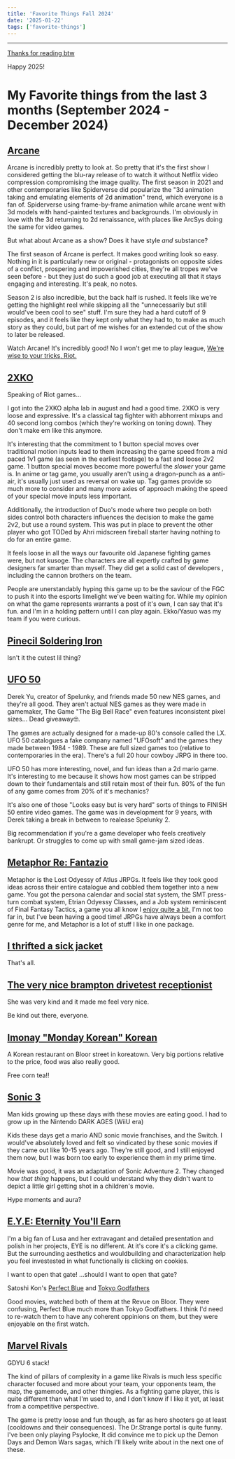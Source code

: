 ```yaml
---
title: 'Favorite Things Fall 2024'
date: '2025-01-22'
tags: ['favorite-things']
---
```


---

[Thanks for reading btw](https://youtu.be/x0c9bN46ii0?si=6kKKFUZavb2OAln5)

Happy 2025!

# My Favorite things from the last 3 months (September 2024 - December 2024)

## [Arcane](https://www.imdb.com/title/tt11126994/)

Arcane is incredibly pretty to look at. So pretty that it's the first show I considered getting the blu-ray release of to watch it without Netflix video compression compromising the image quality. The first season in 2021 and other contemporaries like Spiderverse did popularize the "3d animation taking and emulating elements of 2d animation" trend, which everyone is a fan of. Spiderverse using frame-by-frame animation while arcane went with 3d models with hand-painted textures and backgrounds. I'm obviously in love with the 3d returning to 2d renaissance, with places like ArcSys doing the same for video games.

But what about Arcane as a show? Does it have style _and_ substance?

The first season of Arcane is perfect. It makes good writing look so easy. Nothing in it is particularly new or original - protagonists on opposite sides of a conflict, prospering and impoverished cities, they're all tropes we've seen before - but they just do such a good job at executing all that it stays engaging and interesting. It's peak, no notes.

Season 2 is also incredible, but the back half is rushed. It feels like we're getting the highlight reel while skipping all the "unnecessarily but still would've been cool to see" stuff. I'm sure they had a hard cutoff of 9 episodes, and it feels like they kept only what they had to, to make as much story as they could, but part of me wishes for an extended cut of the show to later be released.

Watch Arcane! It's incredibly good! No I won't get me to play league, [We're wise to your tricks, Riot.](https://gamerant.com/arcane-success-new-league-of-legends-players-underwhelming/)

## [2XKO](https://2xko.riotgames.com/en-us/)

Speaking of Riot games...

I got into the 2XKO alpha lab in august and had a good time. 2XKO is very loose and expressive. It's a classical tag fighter with abhorrent mixups and 40 second long combos (which they're working on toning down). They don't make em like this anymore.

It's interesting that the commitment to 1 button special moves over traditional motion inputs lead to them increasing the game speed from a mid paced 1v1 game (as seen in the earliest footage) to a fast and loose 2v2 game. 1 button special moves become more powerful the _slower_ your game is. In anime or tag game, you usually aren't using a dragon-punch as a anti-air, it's usually just used as reversal on wake up. Tag games provide so much more to consider and many more axies of approach making the speed of your special move inputs less important.

Additionally, the introduction of Duo's mode where two people on both sides control both characters influences the decision to make the game 2v2, but use a round system. This was put in place to prevent the other player who got TODed by Ahri midscreen fireball starter having nothing to do for an entire game.

It feels loose in all the ways our favourite old Japanese fighting games were, but not kusoge. The characters are all expertly crafted by game designers far smarter than myself. They did get a solid cast of developers , including the cannon brothers on the team.

People are unerstandably hyping this game up to be the saviour of the FGC to push it into the esports limelight we've been waiting for. While my opinion on what the game represents warrants a post of it's own, I can say that it's fun. and I'm in a holding pattern until I can play again. Ekko/Yasuo was my team if you were curious.

## [Pinecil Soldering Iron](https://pine64.com/product/pinecil-smart-mini-portable-soldering-iron/)

Isn't it the cutest lil thing?

## [UFO 50](https://50games.fun/)

Derek Yu, creator of Spelunky, and friends made 50 new NES games, and they're all good. They aren't actual NES games as they were made in gamemaker, The Game "The Big Bell Race" even features inconsistent pixel sizes... Dead giveaway🤓.

The games are actually designed for a made-up 80's console called the LX. UFO 50 catalogues a fake company named "UFOsoft" and the games they made between 1984 - 1989.
These are full sized games too (relative to contemporaries in the era). There's a full 20 hour cowboy JRPG in there too.

UFO 50 has more interesting, novel, and fun ideas than a 2d mario game. It's interesting to me because it shows how most games can be stripped down to their fundamentals and still retain most of their fun. 80% of the fun of any game comes from 20% of it's mechanics?

It's also one of those "Looks easy but is very hard" sorts of things to FINISH 50 entire video games. The game was in development for 9 years, with Derek taking a break in between to realease Spelunky 2.

Big recommendation if you're a game developer who feels creatively bankrupt. Or struggles to come up with small game-jam sized ideas.

## [Metaphor Re: Fantazio](https://www.mobygames.com/game/231733/metaphor-refantazio/)

Metaphor is the Lost Odyessy of Atlus JRPGs. It feels like they took good ideas across their entire catalogue and cobbled them together into a new game.
You got the persona calendar and social stat system, the SMT press-turn combat system, Etrian Odyessy Classes, and a Job system reminiscent of Final Fantasy Tactics, a game you all know I [enjoy quite a bit.](https://youtu.be/nIqUgEYb7GM?si=SXyWxZyT8i_Ql1-8&t=990)
I'm not too far in, but I've been having a good time! JRPGs have always been a comfort genre for me, and Metaphor is a lot of stuff I like in one package.

## [I thrifted a sick jacket]()

That's all.

## [The very nice brampton drivetest receptionist]()

She was very kind and it made me feel very nice.

Be kind out there, everyone.

## [Imonay "Monday Korean" Korean](https://imonay-toronto.com/)

A Korean restaurant on Bloor street in koreatown. Very big portions relative to the price, food was also really good.

Free corn tea!!

## [Sonic 3](https://www.imdb.com/title/tt18259086/)

Man kids growing up these days with these movies are eating good. I had to grow up in the Nintendo DARK AGES (WiiU era)

Kids these days get a mario AND sonic movie franchises, and the Switch. I would've absolutely loved and felt so vindicated by these sonic movies if they came out like 10-15 years ago. They're still good, and I still enjoyed them now, but I was born too early to experience them in my prime time.

Movie was good, it was an adaptation of Sonic Adventure 2. They changed how _that thing_ happens, but I could understand why they didn't want to depict a little girl getting shot in a children's movie.

Hype moments and aura?

## [E.Y.E: Eternity You'll Earn](https://motherlusa.itch.io/eternity-youll-earn/)

I'm a big fan of Lusa and her extravagant and detailed presentation and polish in her projects, EYE is no different. At it's core it's a clicking game. But the surrounding aesthetics and wouldbuilding and characterization help you feel investested in what functionally is clicking on cookies.

I want to open that gate! ...should I want to open that gate?

Satoshi Kon's [Perfect Blue](https://www.imdb.com/title/tt0156887/?ref_%3Dnv_sr_srsg_0) and [Tokyo Godfathers](https://www.imdb.com/title/tt0388473/)

Good movies, watched both of them at the Revue on Bloor.
They were confusing, Perfect Blue much more than Tokyo Godfathers. I think I'd need to re-watch them to have any coherent oppinions on them, but they were enjoyable on the first watch.

## [Marvel Rivals](https://www.marvelrivals.com/)

GDYU 6 stack!

The kind of pillars of complexity in a game like Rivals is much less specific character focused and more about your team, your opponents team, the map, the gamemode, and other thingies. As a fighting game player, this is quite different than what I'm used to, and I don't know if I like it yet, at least from a competitive perspective.

The game is pretty loose and fun though, as far as hero shooters go at least (cooldowns and their consequences). The Dr.Strange portal is quite funny.
I've been only playing Psylocke, It did convince me to pick up the Demon Days and Demon Wars sagas, which I'll likely write about in the next one of these.
